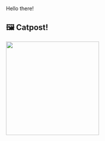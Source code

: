 Hello there!



## 🖼️ Catpost!

<sub>
    <img src="https://cdn2.thecatapi.com/images/865.gif" height="256">
</sub>

